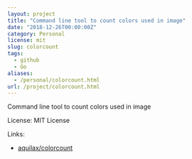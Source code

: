 ```yaml
---
layout: project
title: "Command line tool to count colors used in image"
date: "2018-12-26T00:00:00Z"
category: Personal
license: mit
slug: colorcount
tags:
  - github
  - Go
aliases:
  - /personal/colorcount.html
url: /project/colorcount.html
---
```


Command line tool to count colors used in image

License: MIT License

Links:

* [aquilax/colorcount](https://github.com/aquilax/colorcount)
